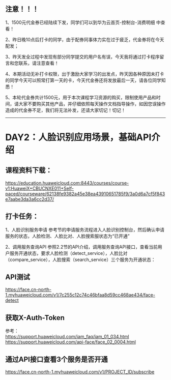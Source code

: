 ##  注意！！！

1、1500元代金券已经陆续下发，同学们可以到华为云首页-控制台-消费明细 中查看！

2、昨日晚10点后打卡的同学，由于配券同事体力实在过于疲乏，代金券将在今天配发；

3、昨天发全过程中发现有部分同学提交的用户名有误，今天我将通过打卡程序留言和您联系，请注意查看！

4、本期活动无补打卡权限，出于激励大家学习的出发点，昨天因各种原因未打卡的同学今天可以照常打第一天的卡，今天代金券还将发放最后一天，请各位同学知悉！

5、本轮代金券共计1500元，用于本次课程学习资源的购买，限制使用产品和时间，请大家不要购买其他产品，并仔细依照每天操作文档指导操作，如因您误操作造成的代金券不足，我们将无法补发，还请大家切记！切记！

--------------------------------------

# DAY2：人脸识别应用场景，基础API介绍

## 课程资料下载：
https://education.huaweicloud.com:8443/courses/course-v1:HuaweiX+CBUCNXE011+Self-paced/courseware/62138fe9382a45e38ea43910651785f9/3a0d6a7cf5f843e7aabe3da3a6cc2d37/

## 打卡任务：  
1、人脸识别服务申请
参考节的申请服务流程进入人脸识别控制台，然后确认申请服务的状态，人脸检测、人脸比对、人脸搜索服状态为“已开通”
  
2、调用服务查询API
参照2.2节的API介绍，调用服务查询API接口，查看当前用户服务开通状态，要求人脸检测（detect_service），人脸比对（compare_service），人脸搜索（search_service）三个服务为开通状态：




## API测试

https://face.cn-north-1.myhuaweicloud.com/v1/7c255c12c74c46bfaa8d59cc468ae434/face-detect


## 获取X-Auth-Token

参考：  
https://support.huaweicloud.com/iam_faq/iam_01_034.html  
https://support.huaweicloud.com/api-face/face_02_0004.html



## 通过API接口查看3个服务是否开通

https://face.cn-north-1.myhuaweicloud.com/v1/PROJECT_ID/subscribe


